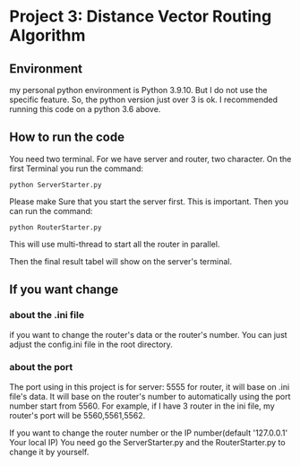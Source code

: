 # Project 3: Distance Vector Routing Algorithm
## Environment
my personal python environment is Python 3.9.10.
But I do not use the specific feature. So, the python version just over 3 is ok.
I recommended running this code on a python 3.6 above.

## How to run the code
You need two terminal. For we have server and router, two character.
On the first Terminal you run the command:
```shell
python ServerStarter.py
```
Please make Sure that you start the server first. This is important.
Then you can run the command:
```shell
python RouterStarter.py
```
This will use multi-thread to start all the router in parallel.

Then the final result tabel will show on the server's terminal.

## If you want change
### about the .ini file
if you want to change the router's data or the router's number.
You can just adjust the config.ini file in the root directory.
### about the port
The port using in this project is
for server: 5555
for router, it will base on .ini file's data. It will base on the
router's number to automatically using the port number start from 5560.
For example, if I have 3 router in the ini file, my router's port will be 5560,5561,5562.

If you want to change the router number or the IP number(default '127.0.0.1' Your local IP)
You need go the ServerStarter.py and the RouterStarter.py to change it by yourself.

